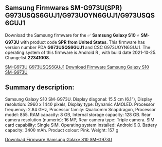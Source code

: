 <h2>Samsung Firmwares SM-G973U(SPR) G973USQS6GUJ1/G973UOYN6GUJ1/G973USQS6GUJ1</h2>
Download the Samsung firmware for the ✅ <strong>Samsung Galaxy S10 </strong> ⭐ <strong>SM-G973U</strong> with product code <strong>SPR</strong> <strong> from United States</strong>. This firmware has version number PDA <strong>G973USQS6GUJ1</strong> and CSC G973UOYN6GUJ1. The operating system of this firmware is Android R , with build date 2021-10-25. Changelist <strong>22341008</strong>.


[SM-G973U](https://samfirm.shop/samsung/model/SM-G973U)
[G973USQS6GUJ1](https://samfirm.shop/samsung/pda/G973USQS6GUJ1)
[Download Firmware Samsung Galaxy S10 SM-G973U](https://samfirm.shop/samsung/firmware/467981)
<h2>Summary description:</h2>
<p>Samsung Galaxy S10 SM-G973U. Display diagonal: 15.5 cm (6.1"), Display resolution: 2960 x 1440 pixels, Display type: Dynamic AMOLED. Processor frequency: 2.84 GHz, Processor family: Qualcomm Snapdragon, Processor model: 855. RAM capacity: 8 GB, Internal storage capacity: 128 GB. Rear camera resolution (numeric): 16 MP, Rear camera type: Triple camera. SIM card capability: Single SIM. Operating system installed: Android 9.0. Battery capacity: 3400 mAh. Product colour: Pink. Weight: 157 g</p>


[Download Firmware Samsung Galaxy S10 SM-G973U](https://samfirm.shop/samsung/firmware/467981)

